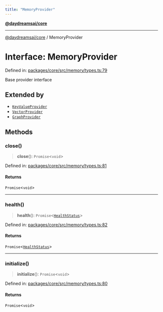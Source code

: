 ```yaml
---
title: "MemoryProvider"
---
```


[**@daydreamsai/core**](./api-reference.md)

***

[@daydreamsai/core](./api-reference.md) / MemoryProvider

# Interface: MemoryProvider

Defined in: [packages/core/src/memory/types.ts:79](https://github.com/dojoengine/daydreams/blob/cade502c379b7b9e103832026447c86310638fce/packages/core/src/memory/types.ts#L79)

Base provider interface

## Extended by

- [`KeyValueProvider`](./KeyValueProvider.md)
- [`VectorProvider`](./VectorProvider.md)
- [`GraphProvider`](./GraphProvider.md)

## Methods

### close()

> **close**(): `Promise`\<`void`\>

Defined in: [packages/core/src/memory/types.ts:81](https://github.com/dojoengine/daydreams/blob/cade502c379b7b9e103832026447c86310638fce/packages/core/src/memory/types.ts#L81)

#### Returns

`Promise`\<`void`\>

***

### health()

> **health**(): `Promise`\<[`HealthStatus`](./HealthStatus.md)\>

Defined in: [packages/core/src/memory/types.ts:82](https://github.com/dojoengine/daydreams/blob/cade502c379b7b9e103832026447c86310638fce/packages/core/src/memory/types.ts#L82)

#### Returns

`Promise`\<[`HealthStatus`](./HealthStatus.md)\>

***

### initialize()

> **initialize**(): `Promise`\<`void`\>

Defined in: [packages/core/src/memory/types.ts:80](https://github.com/dojoengine/daydreams/blob/cade502c379b7b9e103832026447c86310638fce/packages/core/src/memory/types.ts#L80)

#### Returns

`Promise`\<`void`\>
